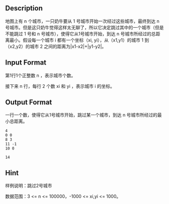 ## Description

<p>地图上有 n 个城市，一只奶牛要从 1 号城市开始一次经过这些城市，最终到达 n 号城市。但是这只奶牛觉得这样太无聊了，所以它决定跳过其中的一个城市（但是不能跳过 1 号和 n 号城市），使得它从1号城市开始，到达 n 号城市所经过的总距离最小。假设每一个城市 i 都有一个坐标（xi, yi），从（x1,y1）的城市 1 到（x2,y2）的城市 2 之间的距离为|x1-x2|+|y1-y2|。<br /></p>

## Input Format

<p>第1行1个正整数 n ，表示城市个数。</p><p>接下来 n 行，每行 2 个数 xi 和 yi ，表示城市 i 的坐标。</p>

## Output Format

<p>一行一个数，使得它从1号城市开始，跳过某一个城市，到达 n 号城市所经过的最小总距离。<br /></p>

```input1
4
0 0
8 3
11 -1
10 0
```
```output1
14
```
## Hint

<p>样例说明：跳过2号城市</p><p>数据范围：3 &lt;= n &lt;= 100000，-1000 &lt;= xi,yi &lt;= 1000。</p>
